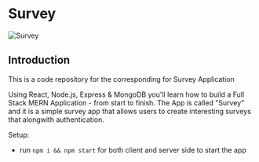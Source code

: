 # Survey

![Survey](https://drive.google.com/file/d/1t0bczTy5chE7jUuVbA-xsKBU9zNSZ2Iu/view?usp=sharing)

## Introduction
This is a code repository for the corresponding for Survey Application

Using React, Node.js, Express & MongoDB you'll learn how to build a Full Stack MERN Application - from start to finish. The App is called "Survey" and it is a simple survey app that allows users to create interesting surveys that alongwith authentication.

Setup:
- run ```npm i && npm start``` for both client and server side to start the app
